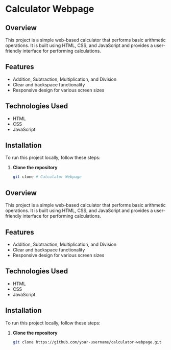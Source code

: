 # Calculator Webpage

## Overview
This project is a simple web-based calculator that performs basic arithmetic operations. It is built using HTML, CSS, and JavaScript and provides a user-friendly interface for performing calculations.

## Features
- Addition, Subtraction, Multiplication, and Division
- Clear and backspace functionality
- Responsive design for various screen sizes

## Technologies Used
- HTML
- CSS
- JavaScript

## Installation
To run this project locally, follow these steps:

1. **Clone the repository**
   ```bash
   git clone # Calculator Webpage

## Overview
This project is a simple web-based calculator that performs basic arithmetic operations. It is built using HTML, CSS, and JavaScript and provides a user-friendly interface for performing calculations.

## Features
- Addition, Subtraction, Multiplication, and Division
- Clear and backspace functionality
- Responsive design for various screen sizes

## Technologies Used
- HTML
- CSS
- JavaScript

## Installation
To run this project locally, follow these steps:

1. **Clone the repository**
   ```bash
   git clone https://github.com/your-username/calculator-webpage.git

